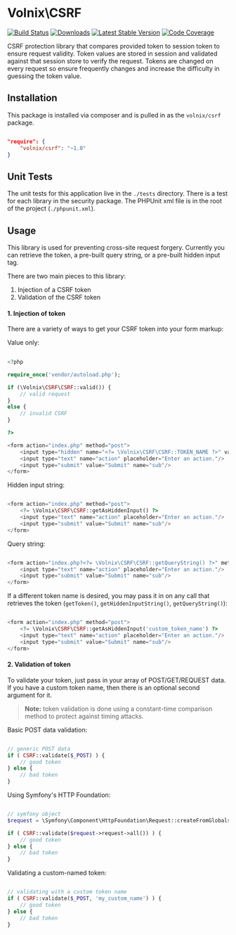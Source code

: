 # Volnix\CSRF

[![Build Status](https://img.shields.io/travis/volnix/csrf.svg?style=flat-square)](https://travis-ci.org/volnix/csrf) [![Downloads](https://img.shields.io/packagist/dt/volnix/csrf.svg?style=flat-square)](https://packagist.org/packages/volnix/csrf) [![Latest Stable Version](https://img.shields.io/packagist/v/volnix/csrf.svg?style=flat-square)](https://packagist.org/packages/volnix/csrf) [![Code Coverage](https://img.shields.io/scrutinizer/coverage/g/volnix/csrf.svg?style=flat-square)](https://scrutinizer-ci.com/g/volnix/csrf/?branch=master)


CSRF protection library that compares provided token to session token to ensure request validity.  Token values are stored in session and validated against that session store to verify the request.  Tokens are changed on every request so ensure frequently changes and increase the difficulty in guessing the token value.

## Installation

This package is installed via composer and is pulled in as the `volnix/csrf` package.

```json

"require": {
    "volnix/csrf": "~1.0"
}

```

## Unit Tests

The unit tests for this application live in the `./tests` directory.  There is a test for each library in the security package.  The PHPUnit xml file is in the root of the project (`./phpunit.xml`).

## Usage

This library is used for preventing cross-site request forgery.  Currently you can retrieve the token, a pre-built query string, or a pre-built hidden input tag.

There are two main pieces to this library:

1. Injection of a CSRF token
2. Validation of the CSRF token

#### 1. Injection of token

There are a variety of ways to get your CSRF token into your form markup:

Value only:

```php
	
<?php

require_once('vendor/autoload.php');

if (\Volnix\CSRF\CSRF::valid()) {
	// valid request
}
else {
	// invalid CSRF
}

?>

<form action="index.php" method="post">
	<input type="hidden" name="<?= \Volnix\CSRF\CSRF::TOKEN_NAME ?>" value="<?= \Volnix\CSRF\CSRF::getToken() ?>"/>
	<input type="text" name="action" placeholder="Enter an action."/>
	<input type="submit" value="Submit" name="sub"/>
</form>

```

Hidden input string:

```php

<form action="index.php" method="post">
	<?= \Volnix\CSRF\CSRF::getAsHiddenInput() ?>
	<input type="text" name="action" placeholder="Enter an action."/>
	<input type="submit" value="Submit" name="sub"/>
</form>

```

Query string:

```php

<form action="index.php?<?= \Volnix\CSRF\CSRF::getQueryString() ?>" method="get">
	<input type="text" name="action" placeholder="Enter an action."/>
	<input type="submit" value="Submit" name="sub"/>
</form>

```

If a different token name is desired, you may pass it in on any call that retrieves the token (`getToken()`, `getHiddenInputString()`, `getQueryString()`):

```php

<form action="index.php" method="post">
	<?= \Volnix\CSRF\CSRF::getAsHiddenInput('custom_token_name') ?>
	<input type="text" name="action" placeholder="Enter an action."/>
	<input type="submit" value="Submit" name="sub"/>
</form>

```

#### 2. Validation of token

To validate your token, just pass in your array of POST/GET/REQUEST data.  If you have a custom token name, then there is an optional second argument for it.

> **Note:** token validation is done using a constant-time comparison method to protect against timing attacks.

Basic POST data validation:

```php

// generic POST data
if ( CSRF::validate($_POST) ) {
	// good token
} else {
	// bad token
}

```

Using Symfony's HTTP Foundation:

```php

// symfony object
$request = \Symfony\Component\HttpFoundation\Request::createFromGlobals();

if ( CSRF::validate($request->request->all()) ) {
	// good token
} else {
	// bad token
}

```

Validating a custom-named token:

```php

// validating with a custom token name
if ( CSRF::validate($_POST, 'my_custom_name') ) {
	// good token
} else {
	// bad token
}

```
